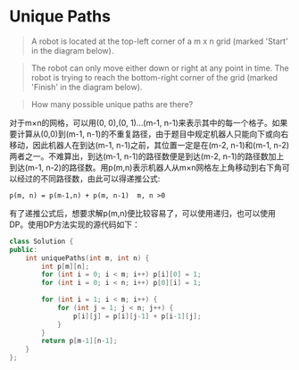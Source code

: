 Unique Paths
=========
> A robot is located at the top-left corner of a m x n grid (marked 'Start' in the diagram below).

> The robot can only move either down or right at any point in time. The robot is trying to reach the bottom-right corner of the grid (marked 'Finish' in the diagram below).

> How many possible unique paths are there?
> 
对于m×n的网格，可以用(0, 0),(0, 1)...(m-1, n-1)来表示其中的每一个格子。如果要计算从(0,0)到(m-1, n-1)的不重复路径，由于题目中规定机器人只能向下或向右移动，因此机器人在到达(m-1, n-1)之前，其位置一定是在(m-2, n-1)和(m-1, n-2)两者之一。不难算出，到达(m-1, n-1)的路径数便是到达(m-2, n-1)的路径数加上到达(m-1, n-2)的路径数。用p(m,n)表示机器人从m×n网格左上角移动到右下角可以经过的不同路径数，由此可以得递推公式:  

    p(m, n) = p(m-1,n) + p(m, n-1)  m, n >0

有了递推公式后，想要求解p(m,n)便比较容易了，可以使用递归，也可以使用DP。使用DP方法实现的源代码如下：

```cpp
class Solution {
public:
    int uniquePaths(int m, int n) {
        int p[m][n];
        for (int i = 0; i < m; i++) p[i][0] = 1;
        for (int i = 0; i < n; i++) p[0][i] = 1;
        
        for (int i = 1; i < m; i++) {
            for (int j = 1; j < n; j++) {
                p[i][j] = p[i][j-1] + p[i-1][j];
            }
        }
        return p[m-1][n-1];
    }
};
```
